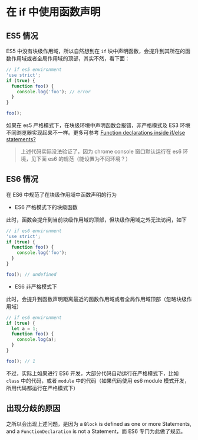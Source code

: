 # 在 if 中使用函数声明

## ES5 情况

ES5 中没有块级作用域，所以自然想到在 `if` 块中声明函数，会提升到其所在的函数作用域或者全局作用域的顶部，其实不然，看下面：

```js
// if es5 environment
'use strict';
if (true) {
  function foo() {
    console.log('foo'); // error
  }
}

foo();
```

如果在 es5 严格模式下，在块级环境中声明函数会报错，非严格模式及 ES3 环境不同浏览器实现起来不一样。更多可参考 [Function declarations inside if/else statements?](https://stackoverflow.com/questions/10069204/function-declarations-inside-if-else-statements)

> 上述代码实际没法验证了，因为 chrome console 窗口默认运行在 es6 环境，见下面 es6 的规范（能设置为不同环境？）

## ES6 情况

在 ES6 中规范了在块级作用域中函数声明的行为

- ES6 严格模式下的块级函数

此时，函数会提升到当前块级作用域的顶部，但块级作用域之外无法访问，如下

```js
// if es6 environment
'use strict';
if (true) {
  function foo() {
    console.log('foo');
  }
}

foo(); // undefined
```

- ES6 非严格模式下

此时，会提升到函数声明距离最近的函数作用域或者全局作用域顶部（忽略块级作用域）

```js
// if es6 environment
if (true) {
  let a = 1;
  function foo() {
    console.log(a);
  }
}

foo(); // 1
```

不过，实际上如果进行 ES6 开发，大部分代码自动运行在严格模式下，比如 `class` 中的代码，或者 `module` 中的代码（如果代码使用 es6 module 模式开发，所用代码都运行在严格模式下）

## 出现分歧的原因

之所以会出现上述问题，是因为 a `Block` is defined as one or more Statements, and a `FunctionDeclaration` is not a Statement，而 ES6 专门为此做了规范。
